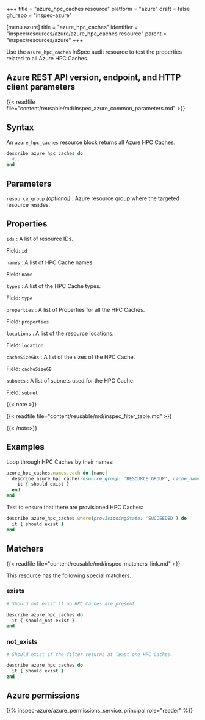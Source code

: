 +++
title = "azure_hpc_caches resource"
platform = "azure"
draft = false
gh_repo = "inspec-azure"

[menu.azure]
title = "azure_hpc_caches"
identifier = "inspec/resources/azure/azure_hpc_caches resource"
parent = "inspec/resources/azure"
+++

Use the `azure_hpc_caches` InSpec audit resource to test the properties related to all Azure HPC Caches.

## Azure REST API version, endpoint, and HTTP client parameters

{{< readfile file="content/reusable/md/inspec_azure_common_parameters.md" >}}

## Syntax

An `azure_hpc_caches` resource block returns all Azure HPC Caches.

```ruby
describe azure_hpc_caches do
  #...
end
```

## Parameters

`resource_group` _(optional)_
: Azure resource group where the targeted resource resides.

## Properties

`ids`
: A list of resource IDs.

  Field: `id`

`names`
: A list of HPC Cache names.

  Field: `name`

`types`
: A list of the HPC Cache types.

  Field: `type`

`properties`
: A list of Properties for all the HPC Caches.

  Field: `properties`

`locations`
: A list of the resource locations.

  Field: `location`

`cacheSizeGBs`
: A list of the sizes of the HPC Cache.

  Field: `cacheSizeGB`

`subnets`
: A list of subnets used for the HPC Cache.

  Field: `subnet`

{{< note >}}

{{< readfile file="content/reusable/md/inspec_filter_table.md" >}}

{{< /note>}}

## Examples

Loop through HPC Caches by their names:

```ruby
azure_hpc_caches.names.each do |name|
  describe azure_hpc_cache(resource_group: 'RESOURCE_GROUP', cache_name: 'HPC_CACHE_NAME', name: name) do
    it { should exist }
  end
end
```

Test to ensure that there are provisioned HPC Caches:

```ruby
describe azure_hpc_caches.where(provisioningState: 'SUCCEEDED') do
  it { should exist }
end
```

## Matchers

{{< readfile file="content/reusable/md/inspec_matchers_link.md" >}}

This resource has the following special matchers.

### exists

```ruby
# Should not exist if no HPC Caches are present.

describe azure_hpc_caches do
  it { should_not exist }
end
```

### not_exists

```ruby
# Should exist if the filter returns at least one HPC Caches.

describe azure_hpc_caches do
  it { should exist }
end
```

## Azure permissions

{{% inspec-azure/azure_permissions_service_principal role="reader" %}}
